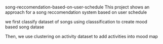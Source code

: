 song-reccomendation-based-on-user-schedule
This project shows an approach for a song reccomendation system based on user schedule

we first classify dataset of songs using classsification to create mood based song datase

Then, we use clustering on activity dataset to add activities into mood map
